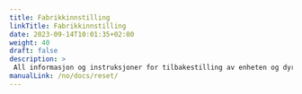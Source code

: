 ```yaml
---
title: Fabrikkinnstilling
linkTitle: Fabrikkinnstilling
date: 2023-09-14T10:01:35+02:00
weight: 40
draft: false
description: >
 All informasjon og instruksjoner for tilbakestilling av enheten og dyredataene finner du her
manualLink: /no/docs/reset/
---
```

<script>
  window.location.href = "/no/docs/reset/";
</script>
